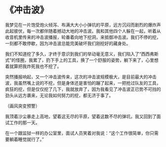 # 《冲击波》

我梦见在一片饱受炮火倾泻、布满大大小小弹坑的平原，远方沉闷而剧烈的爆炸声此起彼伏，每一次都伴随着撼动大地的冲击波。我和其他四个人躲在一起，听着从收音机里传来的冲击波播报，轮番着向地下挖洞，来抵御冲击波。我们不停的挖，一刻都不敢停歇，因为冲击波总能完美破坏我们刚挖好的藏身处。

我们不知道挖了多久，才终于意识到我们的举动毫无意义，我们陷入了“西西弗斯式”的怪圈，我累了，扔下手上的工具，换了一个舒服的姿势，躺下来了，心里想着就算把我炸死我也不挖了。

突然播报响起，又一个冲击波传来，这次的冲击波规模极大，是目前最大的冲击波，我虽然嘴上说的不挖，但是身体还是害怕的蹦了起来，一把抢过队友的工具，疯狂的挖，但是仅仅挖了几下，我就放弃了，因为我看见了冲击波正已势不可挡的劲头从远方袭来，无论我如何努力的挖，都无济于事了。

（画风突变预警）

我顶着沙尘暴走上高地，望着这无尽的平原，望着这数不尽的弹坑，我又回到了面试工作的那一天。

在一个跟监狱一样的办公室里，面试人员笑着对我说：“这个工作很简单，你只需要躺着睡觉就行了。”